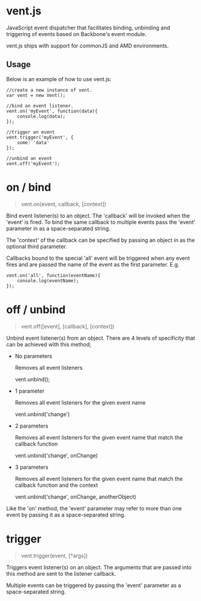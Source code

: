 vent.js
====

JavaScript event dispatcher that facilitates binding, unbinding and triggering of events based on Backbone's event module.

vent.js ships with support for commonJS and AMD environments.

## Usage

Below is an example of how to use vent.js:

	//create a new instance of vent.
	var vent = new Vent();
	
	//bind an event listener.
	vent.on('myEvent', function(data){
		console.log(data);
	});
	
	//trigger an event
	vent.trigger('myEvent', {
		some: 'data'
	});
	
	//unbind an event
	vent.off('myEvent');
	
# on / bind

> vent.on(event, callback, [context])

Bind event listener(s) to an object. The 'callback' will be invoked when the 'event' is fired. To bind the same callback to multiple events pass the 'event' parameter in as a space-separated string.

The 'context' of the callback can be specified by passing an object in as the optional third parameter.

Callbacks bound to the special 'all' event will be triggered when any event fires and are passed the name of the event as the first parameter. E.g.

	vent.on('all', function(eventName){
		console.log(eventName);
	});

# off / unbind

> vent.off([event], [callback], [context])

Unbind event listener(s) from an object. There are 4 levels of specificity that can be achieved with this method;

- No parameters

	Removes all event listeners

	vent.unbind();

- 1 parameter

	Removes all event listeners for the given event name

	vent.unbind('change')

- 2 parameters

	Removes all event listeners for the given event name that match the callback function

	vent.unbind('change', onChange)
	
- 3 parameters

	Removes all event listeners for the given event name that match the callback function and the context

	vent.unbind('change', onChange, anotherObject)
	
Like the 'on' method, the 'event' parameter may refer to more than one event by passing it as a space-separated string.
	
# trigger

> vent.trigger(event, [*args])

Triggers event listener(s) on an object. The arguments that are passed into this method are sent to the listener callback.

Multiple events can be triggered by passing the 'event' parameter as a space-separated string.
